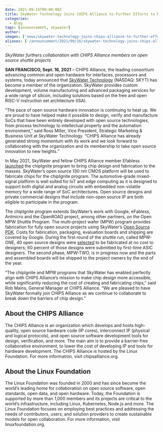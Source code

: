 ```yaml
---
date: 2021-09-16T00:00:00Z
title: SkyWater Technology Joins CHIPS Alliance to Further Efforts to Make Chip Design and Production More Accessible
categories:
  - Blog
tags: [announcement, skywater]
author: 
images: ['news/skywater-technology-joins-chips-alliance-to-further-efforts-to-make-chip-design-and-production-more-accessible/share.png']
aliases: ['/announcement/2021/09/16/skywater-technology-joins-chips-alliance-to-further-efforts-to-make-chip-design-and-production-more-accessible/']
---
```


*SkyWater furthers collaboration with CHIPS Alliance members on open source shuttle projects*

**SAN FRANCISCO, Sept. 16, 2021** – CHIPS Alliance, the leading consortium advancing common and open hardware for interfaces, processors and systems, today announced that [SkyWater Technology](https://www.skywatertechnology.com/) (NASDAQ: SKYT) has become a member of the organization. SkyWater provides custom development, volume manufacturing and advanced packaging services for a wide range of silicon, including solutions based on the free and open RISC-V instruction set architecture (ISA).

“The pace of open source hardware innovation is continuing to heat up. We are proud to have helped make it possible to design, verify and manufacture SoCs that have been entirely developed with open source technologies, from process technology to intellectual property and the automation environment,” said Ross Miller, Vice President, Strategic Marketing & Business Unit at SkyWater Technology. “CHIPS Alliance has already generated strong momentum with its work and we look forward to collaborating with the organization and its membership to take open source innovation to new heights.”

In May 2021, SkyWater and fellow CHIPS Alliance member Efabless [launched](https://www.skywatertechnology.com/press-releases/efabless-launches-chipignite-with-skywater-to-bring-chip-creation-to-the-masses/) the chipIgnite program to bring chip design and fabrication to the masses. SkyWater’s open source 130 nm CMOS platform will be used to fabricate chips for the chipIgnite program. The automotive-grade mixed-signal platform is well suited for IoT and edge computing as it is designed to support both digital and analog circuits with embedded non-volatile memory for a wide range of SoC architectures. Open source designs and private commercial designs that include non-open source IP are both eligible to participate in the program. 

The chipIgnite program extends SkyWater’s work with Google, eFabless, Antmicro and the OpenROAD project, among other partners, on the Open MPW Shuttle Program. The multi-project wafer (MPW) program provides fabrication for fully open source projects using SkyWater’s [Open Source PDK](https://github.com/google/skywater-pdk). Costs for fabrication, packaging, evaluation boards and shipping are covered by Google. During the first round of the shuttle run, called MPW-ONE, 40 open source designs were [selected](https://www.skywatertechnology.com/press-releases/first-google-sponsored-mpw-shuttle-launched-at-skywater-with-40-open-source-community-submitted-designs/) to be fabricated at no cost to designers; 60 percent of those designs were submitted by first-time ASIC designers. The second phase, MPW-TWO, is in progress now and the parts and assembled boards will be shipped to the project owners by the end of the year. 

“The chipIgnite and MPW programs that SkyWater has enabled perfectly align with CHIPS Alliance’s mission to make chip design more accessible, while significantly reducing the cost of creating and fabricating chips,” said Rob Mains, General Manager at CHIPS Alliance. “We are pleased to have SkyWater formally join CHIPS Alliance as we continue to collaborate to break down the barriers of chip design.”

## About the CHIPS Alliance

The CHIPS Alliance is an organization which develops and hosts high-quality, open source hardware code (IP cores), interconnect IP (physical and logical protocols), and open source software development tools for design, verification, and more. The main aim is to provide a barrier-free collaborative environment, to lower the cost of developing IP and tools for hardware development. The CHIPS Alliance is hosted by the Linux Foundation. For more information, visit chipsalliance.org.

## About the Linux Foundation

The Linux Foundation was founded in 2000 and has since become the world’s leading home for collaboration on open source software, open standards, open data, and open hardware. Today, the Foundation is supported by more than 1,000 members and its projects are critical to the world’s infrastructure, including Linux, Kubernetes, Node.js and more. The Linux Foundation focuses on employing best practices and addressing the needs of contributors, users, and solution providers to create sustainable models for open collaboration. For more information, visit linuxfoundation.org.
